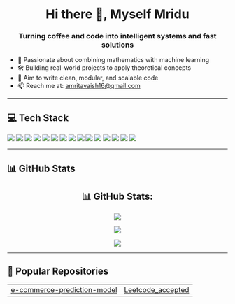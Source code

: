 <h1 align="center">Hi there 👋, Myself Mridu</h1>

<h3 align="center">Turning coffee and code into intelligent systems and fast solutions</h3>

- 🧠 Passionate about combining mathematics with machine learning
- 🛠️ Building real-world projects to apply theoretical concepts 
- 🎯 Aim to write clean, modular, and scalable code  
- 📫 Reach me at: [amritavaish16@gmail.com](mailto:amritavaish16@gmail.com)  

---

## 💻 Tech Stack

<p align="left">
  <img src="https://img.shields.io/badge/python-%2314354C.svg?style=for-the-badge&logo=python&logoColor=white"/>
  <img src="https://img.shields.io/badge/C++-00599C?style=for-the-badge&logo=c%2B%2B&logoColor=white"/>
  <img src="https://img.shields.io/badge/numpy-%23013243.svg?style=for-the-badge&logo=numpy&logoColor=white"/>
  <img src="https://img.shields.io/badge/pandas-%23150458.svg?style=for-the-badge&logo=pandas&logoColor=white"/>
  <img src="https://img.shields.io/badge/matplotlib-2C5E7A?style=for-the-badge&logo=matplotlib&logoColor=white"/>
  <img src="https://img.shields.io/badge/scikit--learn-F7931E?style=for-the-badge&logo=scikit-learn&logoColor=white"/>
  <img src="https://img.shields.io/badge/plotly-3F4F75?style=for-the-badge&logo=plotly&logoColor=white"/>
  <img src="https://img.shields.io/badge/tensorflow-%23FF6F00.svg?style=for-the-badge&logo=tensorflow&logoColor=white"/>
  <img src="https://img.shields.io/badge/streamlit-FF4B4B?style=for-the-badge&logo=streamlit&logoColor=white"/>
  <img src="https://img.shields.io/badge/canva-%2300C4CC.svg?style=for-the-badge&logo=canva&logoColor=white"/>
  <img src="https://img.shields.io/badge/adobe-%23FF0000.svg?style=for-the-badge&logo=adobe&logoColor=white"/>
  <img src="https://img.shields.io/badge/VS%20Code-007ACC?style=for-the-badge&logo=visual-studio-code&logoColor=white"/>
  <img src="https://img.shields.io/badge/github-%23121011.svg?style=for-the-badge&logo=github&logoColor=white"/>
  <img src="https://img.shields.io/badge/jupyter-%23F37626.svg?style=for-the-badge&logo=jupyter&logoColor=white"/>
  <img src="https://img.shields.io/badge/Google%20Colab-F9AB00?style=for-the-badge&logo=google-colab&logoColor=white"/>
</p>

---

## 📊 GitHub Stats

<h2 align="center">📊 GitHub Stats:</h2>

<p align="center">
  <img src="https://github-readme-streak-stats.herokuapp.com?user=Mridu20&theme=radical&hide_border=false" />
</p>

<p align="center">
  <img src="https://github-readme-stats.vercel.app/api?username=Mridu20&show_icons=true&theme=radical&count_private=true" />
</p>

<p align="center">
  <img src="https://github-readme-stats.vercel.app/api/top-langs/?username=Mridu20&layout=compact&theme=radical" />
</p>


---
## 📌 Popular Repositories

<table>
  <tr>
    <td><a href="https://github.com/Mridu20/e-commerce-prediction-model">e-commerce-prediction-model</a></td>
    <td><a href="https://github.com/Mridu20/Leetcode_accepted">Leetcode_accepted</a></td>
  </tr>
</table>


